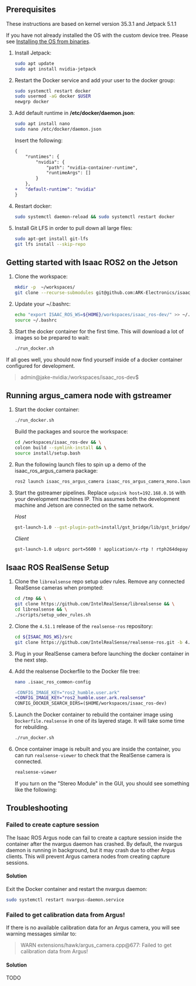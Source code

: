 ## Prerequisites
These instructions are based on kernel version 35.3.1 and Jetpack 5.1.1

If you have not already installed the OS with the custom device tree. Please see [Installing the OS from binaries](https://github.com/ARK-Electronics/ark_jetson_core#installing-the-os-from-binaries).

1. Install Jetpack:
    ```bash
    sudo apt update
    sudo apt install nvidia-jetpack
    ```

3. Restart the Docker service and add your user to the docker group:
    ```bash
    sudo systemctl restart docker
    sudo usermod -aG docker $USER
    newgrp docker
    ```

4. Add default runtime in **/etc/docker/daemon.json**:
    ```bash
    sudo apt install nano
    sudo nano /etc/docker/daemon.json
    ```
    Insert the following:
    ```diff
    {
        "runtimes": {
            "nvidia": {
                "path": "nvidia-container-runtime",
                "runtimeArgs": []
            }
        },
    +   "default-runtime": "nvidia"
    }
    ```

5. Restart docker:
    ```bash
    sudo systemctl daemon-reload && sudo systemctl restart docker
    ```

6. Install Git LFS in order to pull down all large files:
    ```bash
    sudo apt-get install git-lfs
    git lfs install --skip-repo
    ```

## Getting started with Isaac ROS2 on the Jetson

1. Clone the workspace:
    ```bash
    mkdir -p  ~/workspaces/
    git clone --recurse-submodules git@github.com:ARK-Electronics/isaac_ros-dev.git ~/workspaces/isaac_ros-dev/
    ```

2. Update your ~/.bashrc:
    ```bash
    echo "export ISAAC_ROS_WS=${HOME}/workspaces/isaac_ros-dev/" >> ~/.bashrc
    source ~/.bashrc
    ```

3. Start the docker container for the first time. This will download a lot of images so be prepared to wait:
    ```bash
    ./run_docker.sh
    ```

If all goes well, you should now find yourself inside of a docker container configured for development.
> admin@jake-nvidia:/workspaces/isaac_ros-dev$

## Running argus_camera node with gstreamer

1. Start the docker container:
    ```bash
    ./run_docker.sh
    ```
    Build the packages and source the workspace:
    ```bash
    cd /workspaces/isaac_ros-dev && \
    colcon build --symlink-install && \
    source install/setup.bash
    ```

2. Run the following launch files to spin up a demo of the isaac_ros_argus_camera package:
    ```bash
    ros2 launch isaac_ros_argus_camera isaac_ros_argus_camera_mono.launch.py
    ```

3. Start the gstreamer pipelines. Replace `udpsink host=192.168.0.16` with your development machines IP. This assumes
both the development machine and Jetson are connected on the same network. <br>

    *Host*
    ```bash
    gst-launch-1.0 --gst-plugin-path=install/gst_bridge/lib/gst_bridge/ rosimagesrc ros-topic="/image_raw" ! queue max-size-buffers=1 ! videoconvert ! "video/x-raw,format=I420" ! x264enc bitrate=2000 tune=zerolatency speed-preset=ultrafast ! "video/x-h264,stream-format=byte-stream" ! rtph264pay config-interval=1 pt=96 ! udpsink host=192.168.0.16 port=5600 sync=false
    ```
    *Client*
    ```bash
    gst-launch-1.0 udpsrc port=5600 ! application/x-rtp ! rtph264depay ! avdec_h264 ! videoconvert ! autovideosink

    ```

## Isaac ROS RealSense Setup
1. Clone the `librealsense` repo setup udev rules. Remove any connected RealSense cameras when prompted:
    ```bash
    cd /tmp && \
    git clone https://github.com/IntelRealSense/librealsense && \
    cd librealsense && \
    ./scripts/setup_udev_rules.sh
    ```

2. Clone the `4.51.1` release of the `realsense-ros` repository:

    ```bash
    cd ${ISAAC_ROS_WS}/src
    git clone https://github.com/IntelRealSense/realsense-ros.git -b 4.51.1
    ```

3. Plug in your RealSense camera before launching the docker container in the next step.

4. Add the realsense Dockerfile to the Docker file tree:
    ```bash
    nano .isaac_ros_common-config
    ```
    ```diff
    -CONFIG_IMAGE_KEY="ros2_humble.user.ark"
    +CONFIG_IMAGE_KEY="ros2_humble.user.ark.realsense"
    CONFIG_DOCKER_SEARCH_DIRS=($HOME/workspaces/isaac_ros-dev)
    ```

5. Launch the Docker container to rebuild the container image using `Dockerfile.realsense` in one of its layered stage. It will take some time for rebuilding.

    ```bash
    ./run_docker.sh
    ```

6. Once container image is rebuilt and you are inside the container, you can run `realsense-viewer` to check that the RealSense camera is connected.

   ```bash
   realsense-viewer
   ```

   If you turn on the "Stereo Module" in the GUI, you should see something like the following:

## Troubleshooting

### Failed to create capture session
The Isaac ROS Argus node can fail to create a capture session inside the container after the nvargus daemon has crashed. By default, the  nvargus daemon is running in background, but it may crash due to other Argus clients. This will prevent Argus camera nodes from creating  capture sessions.
#### Solution
Exit the Docker container and restart the nvargus daemon:
```bash
sudo systemctl restart nvargus-daemon.service
```

### Failed to get calibration data from Argus!
If there is no available calibration data for an Argus camera, you will see warning messages similar to:
> WARN  extensions/hawk/argus_camera.cpp@677: Failed to get calibration data from Argus!
#### Solution
TODO